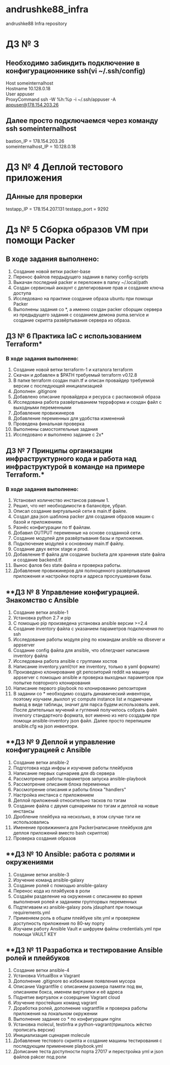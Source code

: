 # andrushke88_infra
andrushke88 Infra repository

# **ДЗ № 3**  
## Необходимо забиндить подключение в конфигурационнике ssh(vi ~/.ssh/config)
Host someinternalhost  
Hostname 10.128.0.18  
User appuser  
ProxyCommand ssh -W %h:%p -i ~/.ssh/appuser -A appuser@178.154.203.26  
## Далее просто подключаемся через команду ssh someinternalhost  
bastion_IP = 178.154.203.26  
someinternalhost_IP = 10.128.0.18
# **ДЗ № 4 Деплой тестового приложения**
## ДАнные для проверки
testapp_IP = 178.154.207.131
testapp_port = 9292
# **Дз № 5 Сборка образов VM при помощи Packer**
## В ходе задания выполнено:
1. Создание новой ветки packer-base
2. Перенос файлов пердыдущего задания в папку config-scripts
3. Выкачан последний packer и переложен в папку ~/.local/path
4. Создан сервисный аккаунт с делегирование прав и создание ключа доступа
5. Исследовано на практике создание образа ubuntu при помощи Packer
6. Выполнены задания со *, а именно создан packer сборщик сервера из предыдущего задания с созданием демона puma.service и создание скрипта развёртывания сервера из образа.
## **ДЗ № 6 Практика IaC с использованием Terraform***
### В ходе задания выполнено:
1. Создание новой ветки terraform-1 и каталога terraform
2. Скачан и добавлен в $PATH требуемый terraform v0.12.8
3. В папке terraform создан main.tf и описан провайдер требуемой версии с последующей инициализацией
4. Дополнен .gitignore
5. Добавлено описание провайдера и ресурса с распаковкой образа
6. Исследована работа развёртыванием терраформа и создан файл с выходными переменными
7. Добавление провижинеров
8. Добавление переменных для удобства изменений
9. Проведена финальная проверка
10. Выполнены самостоятельные задания
11. Исследовано и выполнено задание с 2x*

## **ДЗ № 7 Принципы организации инфраструктурного кода и работа над инфраструктурой в команде на примере Terraform.***
### В ходе задания выполнено:
1. Установил количество инстансов равным 1.
2. Решил, что нет необходимости в балансёре, убрал.
3. Описал создание виртуальной сети в main.tf файле.
4. Создал два json шаблона packer для создания образов машин с базой и приложением.
5. Разнёс конфигурации по tf файлам.
6. Добавил OUTPUT переменные на основе созданной сети.
7. Создание модулей для развёртывания базы и приложения.
8. Подключение модулей к основному main.tf файлу.
9. Создание двух веток stage и prod.
10. Добавление tf файла для создание bucketа для хранения state файла и создание backend.tf.
11. Вынос фалов без state файла и проверка работы.
12. Добавление провижинеров для полноценного развёртывания приложения и настройки порта и адреса прослушивания базы.

## **ДЗ № 8 Управление конфигурацией. Знакомство с Ansible
1. Создание ветки ansible-1
2. Установка python 2.7 и pip
3. С помощью pip произведена установка ansible версии >=2.4
4. Создание inventory файла с указанием параметров подключения по ssh
5. Исследование работы модуля ping по командам ansible на dbsever и appserver
6. Создание config файла для ansible, что облегдчает написание inventory файла
7. Исследована работа ansible с группами хостов
8. Написание inventory.yaml(тот же inventory, только в yaml формате)
9. Произведено клонирование git репозиторий reddit на машину appserver с помощью ansible и проверка выходных параметров при попытке повторного клонирования
10. Написание первого playbook по клонированию репозитория
11. В задании со * необходимо создать динамический инвентори, поэтому изучаем ,выхлоп yc compute instance list и подмечаем вывод в виде таблицы, значит для парса будем использовать awk. После длительных мучений и гуглений получилось собрать файл invenory стандартного формата, вот именно из него создадим при помощи ansible-inventory json файл. Далее просто перепишем ansible.cfg на json инвентори.

## **ДЗ № 9 Деплой и управление конфигурацией с Ansible
1. Создание ветки ansible-2
2. Подготовка кода инфры и изучение работы плейбуков
3. Написание первых сценариев для db сервера
4. Рассмотрение работы параметров запуска ansible-playbook
5. Рассмотрение описания блока переменных
6. Рассмотрение описания и работы блока "handlers"
7. Настройка инстанса с приложением
8. Деплой приложений относительно тасков по тэгам
9. Создание файла с двумя сценариями по тэгам и деплой на новые инстансы
10. Дробление плейбука на несколько, в этом случае тэги не использовались
11. Именение провижининга для Packer(написание плейбуков для деплоя приложений вместо bash скриптов)
12. Проверка создания образов

## **ДЗ № 10 Ansible: работа с ролями и окружениями
1. Создание ветки ansible-3
2. Изучение команд ansible-galaxy
3. Создание ролей с помощью ansible-galaxy
4. Перенос кода из плэйбуков в роли
5. Создаём разделение на окружения с описанием во время выполнения ролей и заданием группорвых переменных
6. Подтягиваем из ansible-galaxy роль jdauphant при помощи requirements.yml
7. Применяем роль в общем плейбуке site.yml и проверяем доступность приложения по 80-му порту
8. Изучаем работу Ansible Vault и шифруем файлы credentials.yml при помощи VAULT KEY

## **ДЗ № 11 Разработка и тестирование Ansible ролей и плейбуков
1. Создание ветки ansible-4
2. Установка VirtualBox и Vagrant
3. Дополнение .gitignore во избежание появления мусора
4. Описание Vagrantfile с описанием размера памяти под вм, описанием бокса, именем виртуалки и её адреса
5. Поднятие виртуалок и созерцание Vagrant cloud
6. Изучение простейших команд vagrant
7. Доработка ролей, дополнение vagrantfile и проверка работы приложения на локальном окружении
8. Выполнение задание со * по конфигурации nginx
9. Установка molecul, testinfra и python-vagrant(пришлось жёстко прописать версии)
10. Инициализация сценария molecule
11. Добавление тестового скрипта и создание машины тестирования с последующим применение playbook.yml
12. Дописание теста доступности порта 27017 и перестройка yml и json файлов pakcer под роли
